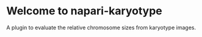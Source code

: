 # Welcome to napari-karyotype

A plugin to evaluate the relative chromosome sizes from karyotype images.
